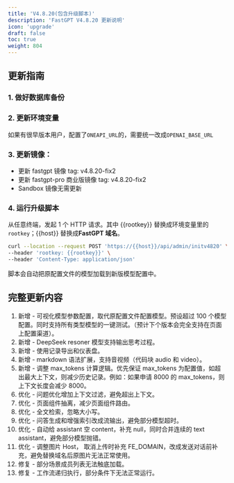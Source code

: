 ```yaml
---
title: 'V4.8.20(包含升级脚本)'
description: 'FastGPT V4.8.20 更新说明'
icon: 'upgrade'
draft: false
toc: true
weight: 804
---
```


## 更新指南

### 1. 做好数据库备份

### 2. 更新环境变量

如果有很早版本用户，配置了`ONEAPI_URL`的，需要统一改成`OPENAI_BASE_URL`

### 3. 更新镜像：

- 更新 fastgpt 镜像 tag: v4.8.20-fix2
- 更新 fastgpt-pro 商业版镜像 tag: v4.8.20-fix2
- Sandbox 镜像无需更新

### 4. 运行升级脚本

从任意终端，发起 1 个 HTTP 请求。其中 {{rootkey}} 替换成环境变量里的 `rootkey`；{{host}} 替换成**FastGPT 域名**。

```bash
curl --location --request POST 'https://{{host}}/api/admin/initv4820' \
--header 'rootkey: {{rootkey}}' \
--header 'Content-Type: application/json'
```

脚本会自动把原配置文件的模型加载到新版模型配置中。

## 完整更新内容

1. 新增 - 可视化模型参数配置，取代原配置文件配置模型。预设超过 100 个模型配置。同时支持所有类型模型的一键测试。（预计下个版本会完全支持在页面上配置渠道）。
2. 新增 - DeepSeek resoner 模型支持输出思考过程。
3. 新增 - 使用记录导出和仪表盘。
4. 新增 - markdown 语法扩展，支持音视频（代码块 audio 和 video）。
5. 新增 - 调整 max_tokens 计算逻辑。优先保证 max_tokens 为配置值，如超出最大上下文，则减少历史记录。例如：如果申请 8000 的 max_tokens，则上下文长度会减少 8000。
6. 优化 - 问题优化增加上下文过滤，避免超出上下文。
7. 优化 - 页面组件抽离，减少页面组件路由。
8. 优化 - 全文检索，忽略大小写。
9. 优化 - 问答生成和增强索引改成流输出，避免部分模型超时。
10. 优化 - 自动给 assistant 空 content，补充 null，同时合并连续的 text assistant，避免部分模型抛错。
11. 优化 - 调整图片 Host， 取消上传时补充 FE_DOMAIN，改成发送对话前补充，避免替换域名后原图片无法正常使用。
12. 修复 - 部分场景成员列表无法触底加载。
13. 修复 - 工作流递归执行，部分条件下无法正常运行。
